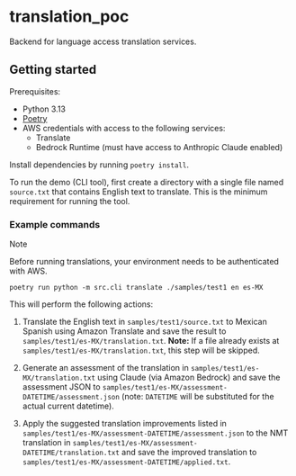 # translation_poc

Backend for language access translation services.

## Getting started

Prerequisites:

- Python 3.13
- [Poetry](https://python-poetry.org/)
- AWS credentials with access to the following services:
  - Translate
  - Bedrock Runtime (must have access to Anthropic Claude enabled)

Install dependencies by running `poetry install`.

To run the demo (CLI tool), first create a directory with a single file named `source.txt` that contains English text to translate.
This is the minimum requirement for running the tool.

### Example commands

> [!NOTE]
> Before running translations, your environment needs to be authenticated with AWS.

```cli
poetry run python -m src.cli translate ./samples/test1 en es-MX
```

This will perform the following actions:

1. Translate the English text in `samples/test1/source.txt` to Mexican Spanish using Amazon Translate
  and save the result to `samples/test1/es-MX/translation.txt`.
  **Note:** If a file already exists at `samples/test1/es-MX/translation.txt`, this step will be skipped.

2. Generate an assessment of the translation in `samples/test1/es-MX/translation.txt` using Claude (via Amazon Bedrock)
  and save the assessment JSON to `samples/test1/es-MX/assessment-DATETIME/assessment.json`
  (note: `DATETIME` will be substituted for the actual current datetime).
3. Apply the suggested translation improvements listed in `samples/test1/es-MX/assessment-DATETIME/assessment.json`
  to the NMT translation in `samples/test1/es-MX/assessment-DATETIME/translation.txt`
  and save the improved translation to `samples/test1/es-MX/assessment-DATETIME/applied.txt`.
